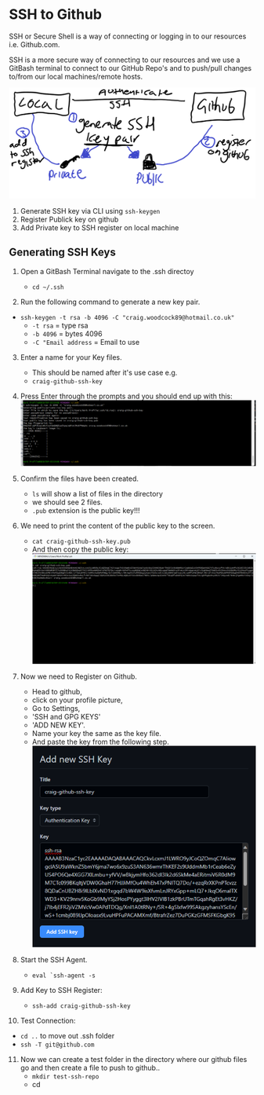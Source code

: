# SSH to Github

SSH or Secure Shell is a way of connecting or logging in to our resources i.e. Github.com.

SSH is a more secure way of connecting to our resources and we use a GitBash terminal to connect to our GitHub Repo's and to push/pull changes to/from our local machines/remote hosts.

![Alt text](<../SSH Screenshots/Untitled.png>)

1. Generate SSH key via CLI using `ssh-keygen`
2. Register Publick key on github
3. Add Private key to SSH register on local machine

## Generating SSH Keys
1. Open a GitBash Terminal navigate to the .ssh directoy
   - `cd ~/.ssh`

2. Run the following command to generate a new key pair. 
 - `ssh-keygen -t rsa -b 4096 -C "craig.woodcock89@hotmail.co.uk"`
   - `-t rsa` = type rsa
   - `-b 4096` = bytes 4096
   - `-C "Email address` = Email to use

3. Enter a name for your Key files.
   - This should be named after it's use case e.g.
   - `craig-github-ssh-key` 

4. Press Enter through the prompts and you should end up with this:<br>
![RSA KEY](<../SSH Screenshots/Screenshot 2024-01-08 145102.png>)
   
5. Confirm the files have been created.
   - `ls` will show a list of files in the directory
   - we should see 2 files.
   - `.pub` extension is the public key!!!

6. We need to print the content of the public key to the screen.
   - `cat craig-github-ssh-key.pub`
   - And then copy the public key:<br>
![Public key](<../SSH Screenshots/Screenshot 2024-01-08 150705.png>)

7. Now we need to Register on Github.
   - Head to github,
   - click on your profile picture,
   - Go to Settings,
   - 'SSH and GPG KEYS'
   - 'ADD NEW KEY'.
   - Name your key the same as the key file.
   - And paste the key from the following step.<br>
 ![SSH Github](<../SSH Screenshots/Screenshot 2024-01-08 151034.png>)

8. Start the SSH Agent.
   - ``eval `ssh-agent -s``

9. Add Key to SSH Register:
   - `ssh-add craig-github-ssh-key`

10. Test Connection:
   - `cd ..` to move out .ssh folder
   - `ssh -T git@github.com`

11. Now we can create a test folder in the directory where our github files go and then create a file to push to github..
    - `mkdir test-ssh-repo`
    - cd 


